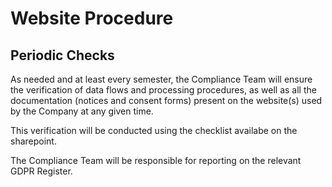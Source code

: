 # Website Procedure 

## Periodic Checks
As needed and at least every semester, the Compliance Team will ensure the verification of data flows and processing procedures, as well as all the documentation (notices and consent forms) present on the website(s) used by the Company at any given time.

This verification will be conducted using the checklist availabe on the sharepoint.

The Compliance Team will be responsible for reporting on the relevant GDPR Register.
